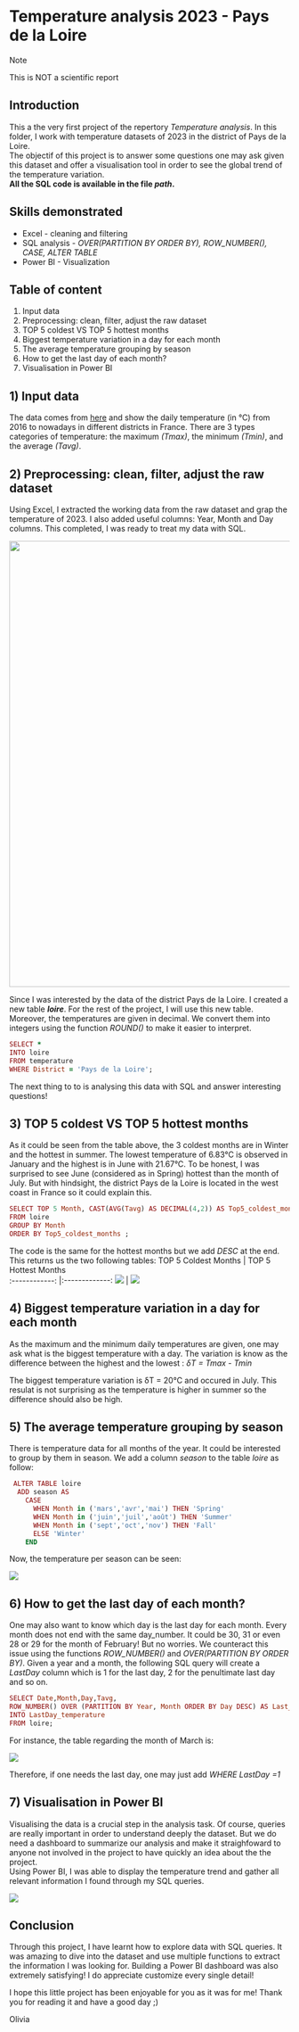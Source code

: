 # Temperature analysis 2023 - Pays de la Loire 
> [!NOTE]
> This is NOT a scientific report

## Introduction 
This a the very first project of the repertory _Temperature analysis_. In this folder, I work with temperature datasets of 2023 in the district of Pays de la Loire. <br> The objectif of this project is to answer some questions one may ask given this dataset and offer a visualisation tool in order to see the global trend of the temperature variation. <br>
**All the SQL code is available in the file _path_.**

## Skills demonstrated
- Excel - cleaning and filtering 
- SQL analysis - _OVER(PARTITION BY   ORDER BY), ROW_NUMBER(), CASE, ALTER TABLE_
- Power BI - Visualization 

## Table of content 
1) Input data
2) Preprocessing: clean, filter, adjust the raw dataset
3) TOP 5 coldest VS TOP 5 hottest months 
4) Biggest temperature variation in a day for each month
5) The average temperature grouping by season
6) How to get the last day of each month?
7) Visualisation in Power BI

## 1) Input data
The data comes from [here](https://odre.opendatasoft.com/explore/dataset/temperature-quotidienne-regionale/information/?disjunctive.region) and show the daily temperature (in °C) from 2016 to nowadays in different districts in France. There are 3 types categories of temperature: the maximum _(Tmax)_, the minimum _(Tmin)_, and the average _(Tavg)_. <br>

## 2) Preprocessing: clean, filter, adjust the raw dataset
Using Excel, I extracted the working data from the raw dataset and grap the temperature of 2023. I also added useful columns: Year, Month and Day columns. This completed, I was ready to treat my data with SQL. 
<p align="center">
  <img src="/district_pays_de_la_loire/tables_sql_created/view_data_excel.PNG" width="800"/>
</p>

Since I was interested by the data of the district Pays de la Loire. I created a new table **_loire_**. For the rest of the project, I will use this new table. Moreover, the temperatures are given in decimal. We convert them into integers using the function _ROUND()_ to make it easier to interpret. 

```ruby
SELECT *
INTO loire
FROM temperature
WHERE District = 'Pays de la Loire';
```
The next thing to to is analysing this data with SQL and answer interesting questions!

## 3) TOP 5 coldest VS TOP 5 hottest months
As it could be seen from the table above, the 3 coldest months are in Winter and the hottest in summer. The lowest temperature of 6.83°C is observed in January and the highest is in June with 21.67°C. To be honest, I was surprised to see June (considered as in Spring) hottest than the month of July. But with hindsight, the district Pays de la Loire is located in the west coast in France so it could explain this. 
```ruby
SELECT TOP 5 Month, CAST(AVG(Tavg) AS DECIMAL(4,2)) AS Top5_coldest_months 
FROM loire
GROUP BY Month
ORDER BY Top5_coldest_months ;
```
The code is the same for the hottest months but we add _DESC_ at the end. This returns us the two following tables:
TOP 5 Coldest Months        | TOP 5 Hottest Months  
:------------: |:-------------:
![](/district_pays_de_la_loire/tables_sql_created/top5_coldest.PNG) | ![](/district_pays_de_la_loire/tables_sql_created/top5_hottest.PNG)

## 4) Biggest temperature variation in a day for each month
As the maximum and the minimum daily temperatures are given, one may ask what is the biggest temperature with a day. The variation is know as the difference between the highest and the lowest : _δT = Tmax - Tmin_ <br>

The biggest temperature variation is δT = 20°C and occured in July. This resulat is not surprising as the temperature is higher in summer so the difference should also be high. 

## 5) The average temperature grouping by season

There is temperature data for all months of the year. It could be interested to group by them in season. We add a column _season_ to the table _loire_ as follow:
```ruby
 ALTER TABLE loire
  ADD season AS
    CASE
      WHEN Month in ('mars','avr','mai') THEN 'Spring'
      WHEN Month in ('juin','juil','août') THEN 'Summer'
      WHEN Month in ('sept','oct','nov') THEN 'Fall'
      ELSE 'Winter'
    END
```
Now, the temperature per season can be seen:<br>

![](/district_pays_de_la_loire/tables_sql_created/temperature_season.PNG)

## 6) How to get the last day of each month?
One may also want to know which day is the last day for each month. Every month does not end with the same day_number. It could be 30, 31 or even 28 or 29 for the month of February! But no worries. We counteract this issue using the functions _ROW_NUMBER()_ and  _OVER(PARTITION BY   ORDER BY)_. Given a year and a month, the following SQL query will create a _LastDay_ column which is 1 for the last day, 2 for the penultimate last day and so on. 

```ruby
SELECT Date,Month,Day,Tavg,
ROW_NUMBER() OVER (PARTITION BY Year, Month ORDER BY Day DESC) AS Last_Day
INTO LastDay_temperature 
FROM loire;
```
For instance, the table regarding the month of March is:

 ![](/district_pays_de_la_loire/tables_sql_created/last_day.PNG)

Therefore, if one needs the last day, one may just add _WHERE LastDay =1_

## 7) Visualisation in Power BI
Visualising the data is a crucial step in the analysis task. Of course, queries are really important in order to understand deeply the dataset. But we do need a dashboard to summarize our analysis and make it straighfoward to anyone not involved in the project to have quickly an idea about the the project. <br>
Using Power BI, I was able to display the temperature trend and gather all relevant information I found through my SQL queries. 

 ![](/district_pays_de_la_loire/loire_dashboard.PNG)

## Conclusion
Through this project, I have learnt how to explore data with SQL queries. It was amazing to dive into the dataset and use multiple functions to extract the information I was looking for. Building a Power BI dashboard was also extremely satisfying! I do appreciate customize every single detail! <br>

I hope this little project has been enjoyable for you as it was for me! 
Thank you for reading it and have a good day ;)

Olivia 
